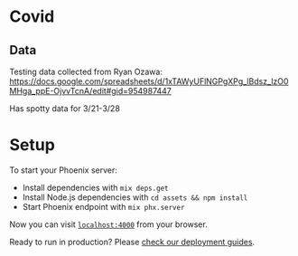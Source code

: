 # Covid

## Data

Testing data collected from Ryan Ozawa:
https://docs.google.com/spreadsheets/d/1xTAWyUFlNGPgXPg_lBdsz_lzO0MHga_ppE-OjvvTcnA/edit#gid=954987447

Has spotty data for 3/21-3/28

# Setup

To start your Phoenix server:

  * Install dependencies with `mix deps.get`
  * Install Node.js dependencies with `cd assets && npm install`
  * Start Phoenix endpoint with `mix phx.server`

Now you can visit [`localhost:4000`](http://localhost:4000) from your browser.

Ready to run in production? Please [check our deployment guides](https://hexdocs.pm/phoenix/deployment.html).